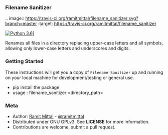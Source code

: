 ### Filename Sanitizer

.. image:: https://travis-ci.org/ramitmittal/filename_sanitizer.svg?branch=master
    :target: https://travis-ci.org/ramitmittal/filename_sanitizer

[![Python 3.6](https://img.shields.io/badge/python-3.6-blue.svg)](https://www.python.org/downloads/release/python-360/)]


Renames all files in a directory replacing upper-case letters and all symbols, allowing only lower-case letters and underscores and digits.


### Getting Started

These instructions will get you a copy of ``Filename Sanitizer`` up and running on your local machine for development/testing or general use.

* pip install the package
* usage : filename_sanitizer <directory_path>


### Meta
* Author: [Ramit Mittal](https://ramitmittal.com) - [@ramitmittal](https://github.com/ramitmittal)
* Distributed under GNU GPLv3. See **LICENSE** for more information.
* Contributions are welcome, submit a pull request.